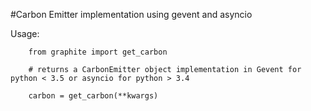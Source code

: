 #Carbon Emitter implementation using gevent and asyncio

Usage:
```
    from graphite import get_carbon

    # returns a CarbonEmitter object implementation in Gevent for python < 3.5 or asyncio for python > 3.4
    
    carbon = get_carbon(**kwargs)

```



